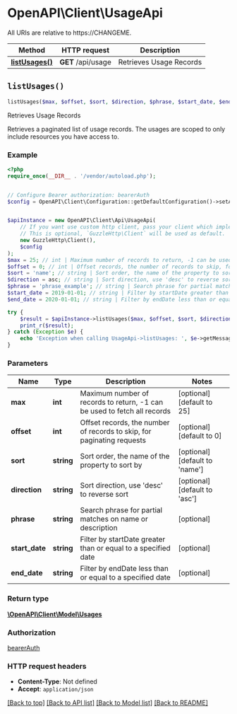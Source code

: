 # OpenAPI\Client\UsageApi

All URIs are relative to https://CHANGEME.

Method | HTTP request | Description
------------- | ------------- | -------------
[**listUsages()**](UsageApi.md#listUsages) | **GET** /api/usage | Retrieves Usage Records


## `listUsages()`

```php
listUsages($max, $offset, $sort, $direction, $phrase, $start_date, $end_date): \OpenAPI\Client\Model\Usages
```

Retrieves Usage Records

Retrieves a paginated list of usage records. The usages are scoped to only include resources you have access to.

### Example

```php
<?php
require_once(__DIR__ . '/vendor/autoload.php');


// Configure Bearer authorization: bearerAuth
$config = OpenAPI\Client\Configuration::getDefaultConfiguration()->setAccessToken('YOUR_ACCESS_TOKEN');


$apiInstance = new OpenAPI\Client\Api\UsageApi(
    // If you want use custom http client, pass your client which implements `GuzzleHttp\ClientInterface`.
    // This is optional, `GuzzleHttp\Client` will be used as default.
    new GuzzleHttp\Client(),
    $config
);
$max = 25; // int | Maximum number of records to return, -1 can be used to fetch all records
$offset = 0; // int | Offset records, the number of records to skip, for paginating requests
$sort = 'name'; // string | Sort order, the name of the property to sort by
$direction = asc; // string | Sort direction, use 'desc' to reverse sort
$phrase = 'phrase_example'; // string | Search phrase for partial matches on name or description
$start_date = 2019-01-01; // string | Filter by startDate greater than or equal to a specified date
$end_date = 2020-01-01; // string | Filter by endDate less than or equal to a specified date

try {
    $result = $apiInstance->listUsages($max, $offset, $sort, $direction, $phrase, $start_date, $end_date);
    print_r($result);
} catch (Exception $e) {
    echo 'Exception when calling UsageApi->listUsages: ', $e->getMessage(), PHP_EOL;
}
```

### Parameters

Name | Type | Description  | Notes
------------- | ------------- | ------------- | -------------
 **max** | **int**| Maximum number of records to return, -1 can be used to fetch all records | [optional] [default to 25]
 **offset** | **int**| Offset records, the number of records to skip, for paginating requests | [optional] [default to 0]
 **sort** | **string**| Sort order, the name of the property to sort by | [optional] [default to &#39;name&#39;]
 **direction** | **string**| Sort direction, use &#39;desc&#39; to reverse sort | [optional] [default to &#39;asc&#39;]
 **phrase** | **string**| Search phrase for partial matches on name or description | [optional]
 **start_date** | **string**| Filter by startDate greater than or equal to a specified date | [optional]
 **end_date** | **string**| Filter by endDate less than or equal to a specified date | [optional]

### Return type

[**\OpenAPI\Client\Model\Usages**](../Model/Usages.md)

### Authorization

[bearerAuth](../../README.md#bearerAuth)

### HTTP request headers

- **Content-Type**: Not defined
- **Accept**: `application/json`

[[Back to top]](#) [[Back to API list]](../../README.md#endpoints)
[[Back to Model list]](../../README.md#models)
[[Back to README]](../../README.md)
